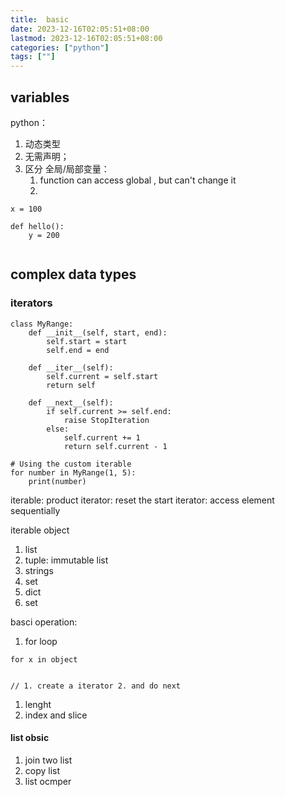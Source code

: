 ```yaml
---
title:  basic
date: 2023-12-16T02:05:51+08:00
lastmod: 2023-12-16T02:05:51+08:00
categories: ["python"]
tags: [""]
---
```




## variables 


python：
1. 动态类型
2. 无需声明；
3. 区分 全局/局部变量：
	1.   function can access global , but can't change it 
	2. 

```
x = 100

def hello():
	y = 200


```



## complex data types


### iterators

```
class MyRange:
    def __init__(self, start, end):
        self.start = start
        self.end = end

    def __iter__(self):
        self.current = self.start
        return self

    def __next__(self):
        if self.current >= self.end:
            raise StopIteration
        else:
            self.current += 1
            return self.current - 1

# Using the custom iterable
for number in MyRange(1, 5):
    print(number)

```

iterable:  product iterator:  reset the start 
iterator:  access element sequentially

iterable  object
1.  list
2. tuple: immutable list      
3. strings
4. set 
5. dict
6. set





basci operation:

1. for loop
```
for x in object


// 1. create a iterator 2. and do next

```
1.  lenght 
2. index and slice 


####  list obsic
1. join two list
2. copy list
3. list ocmper


